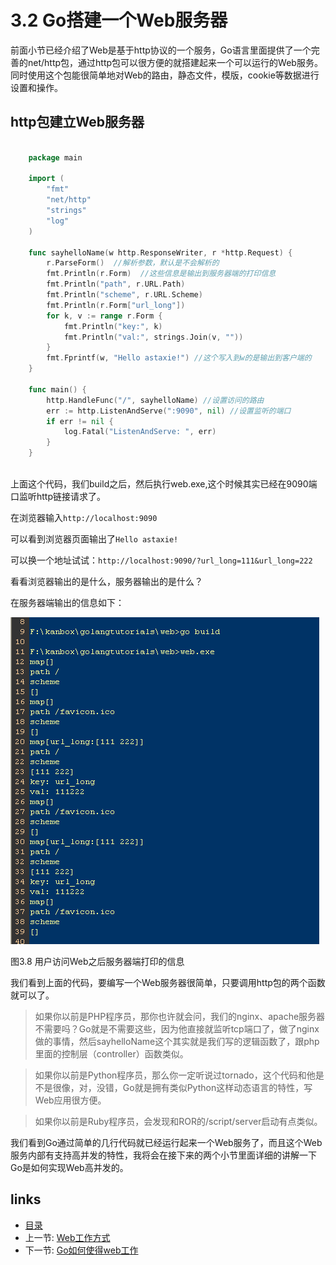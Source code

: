 # 3.2 Go搭建一个Web服务器

前面小节已经介绍了Web是基于http协议的一个服务，Go语言里面提供了一个完善的net/http包，通过http包可以很方便的就搭建起来一个可以运行的Web服务。同时使用这个包能很简单地对Web的路由，静态文件，模版，cookie等数据进行设置和操作。

## http包建立Web服务器
```Go

	package main

	import (
		"fmt"
		"net/http"
		"strings"
		"log"
	)

	func sayhelloName(w http.ResponseWriter, r *http.Request) {
		r.ParseForm()  //解析参数，默认是不会解析的
		fmt.Println(r.Form)  //这些信息是输出到服务器端的打印信息
		fmt.Println("path", r.URL.Path)
		fmt.Println("scheme", r.URL.Scheme)
		fmt.Println(r.Form["url_long"])
		for k, v := range r.Form {
			fmt.Println("key:", k)
			fmt.Println("val:", strings.Join(v, ""))
		}
		fmt.Fprintf(w, "Hello astaxie!") //这个写入到w的是输出到客户端的
	}

	func main() {
		http.HandleFunc("/", sayhelloName) //设置访问的路由
		err := http.ListenAndServe(":9090", nil) //设置监听的端口
		if err != nil {
			log.Fatal("ListenAndServe: ", err)
		}
	}
	
```
上面这个代码，我们build之后，然后执行web.exe,这个时候其实已经在9090端口监听http链接请求了。

在浏览器输入`http://localhost:9090`

可以看到浏览器页面输出了`Hello astaxie!`

可以换一个地址试试：`http://localhost:9090/?url_long=111&url_long=222`

看看浏览器输出的是什么，服务器输出的是什么？

在服务器端输出的信息如下：

![](images/3.2.goweb.png?raw=true)

图3.8 用户访问Web之后服务器端打印的信息

我们看到上面的代码，要编写一个Web服务器很简单，只要调用http包的两个函数就可以了。

>如果你以前是PHP程序员，那你也许就会问，我们的nginx、apache服务器不需要吗？Go就是不需要这些，因为他直接就监听tcp端口了，做了nginx做的事情，然后sayhelloName这个其实就是我们写的逻辑函数了，跟php里面的控制层（controller）函数类似。

>如果你以前是Python程序员，那么你一定听说过tornado，这个代码和他是不是很像，对，没错，Go就是拥有类似Python这样动态语言的特性，写Web应用很方便。

>如果你以前是Ruby程序员，会发现和ROR的/script/server启动有点类似。

我们看到Go通过简单的几行代码就已经运行起来一个Web服务了，而且这个Web服务内部有支持高并发的特性，我将会在接下来的两个小节里面详细的讲解一下Go是如何实现Web高并发的。

## links
   * [目录](<preface.md>)
   * 上一节: [Web工作方式](<03.1.md>)
   * 下一节: [Go如何使得web工作](<03.3.md>)
